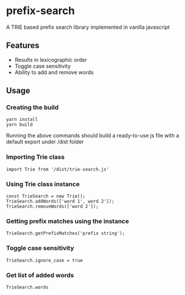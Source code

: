 # prefix-search
A TRIE based prefix search library implemented in vanilla javascript

## Features
- Results in lexicographic order
- Toggle case sensitivity
- Ability to add and remove words

## Usage
### Creating the build
```
yarn install
yarn build
```
Running the above commands should build a ready-to-use js file with a default export under /dist folder

### Importing Trie class
```
import Trie from '/dist/trie-search.js'
```

### Using Trie class instance
```
const TrieSearch = new Trie();
TrieSearch.addWords(['word 1', word 2']);
TrieSearch.removeWords(['word 2']);
```

### Getting prefix matches using the instance
```
TrieSearch.getPrefixMatches('prefix string');
```

### Toggle case sensitivity
```
TrieSearch.ignore_case = true
```

### Get list of added words
```
TrieSearch.words
```

